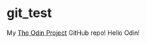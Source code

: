 # git_test
My [The Odin Project](https://www.theodinproject.com/paths/foundations/courses/foundations/lessons/git-basics) GitHub repo!
Hello Odin!